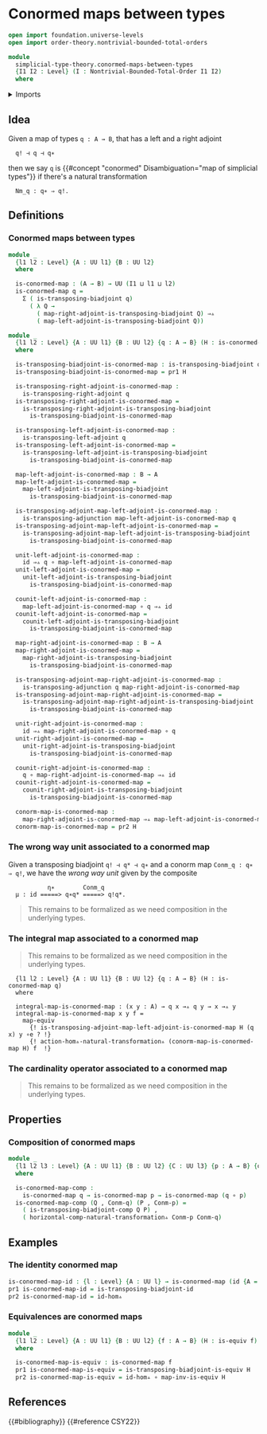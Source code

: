 # Conormed maps between types

```agda
open import foundation.universe-levels
open import order-theory.nontrivial-bounded-total-orders

module
  simplicial-type-theory.conormed-maps-between-types
  {I1 I2 : Level} (I : Nontrivial-Bounded-Total-Order I1 I2)
  where
```

<details><summary>Imports</summary>

```agda
open import foundation.action-on-identifications-functions
open import foundation.commuting-triangles-of-identifications
open import foundation.dependent-pair-types
open import foundation.function-types
open import foundation.functoriality-dependent-function-types
open import foundation.functoriality-dependent-pair-types
open import foundation.identity-types
open import foundation.postcomposition-functions
open import foundation.precomposition-functions
open import foundation.univalence
open import foundation.universal-property-equivalences
open import foundation.universe-levels
open import foundation.whiskering-homotopies-composition
open import foundation.whiskering-identifications-concatenation

open import foundation-core.equivalences
open import foundation-core.homotopies

open import simplicial-type-theory.action-on-directed-edges-functions I
open import simplicial-type-theory.dependent-directed-edges I
open import simplicial-type-theory.directed-edges I
open import simplicial-type-theory.directed-edges-dependent-pair-types I
open import simplicial-type-theory.fully-faithful-maps I
open import simplicial-type-theory.horizontal-composition-natural-transformations I
open import simplicial-type-theory.natural-transformations I
open import simplicial-type-theory.transposing-adjunctions-between-types I
open import simplicial-type-theory.transposing-biadjunctions-between-types I
```

</details>

## Idea

Given a map of types `q : A → B`, that has a left and a right adjoint

```text
  q! ⊣ q ⊣ q∗
```

then we say `q` is
{{#concept "conormed" Disambiguation="map of simplicial types"}} if there's a
natural transformation

```text
  Nm_q : q∗ ⇒ q!.
```

## Definitions

### Conormed maps between types

```agda
module _
  {l1 l2 : Level} {A : UU l1} {B : UU l2}
  where

  is-conormed-map : (A → B) → UU (I1 ⊔ l1 ⊔ l2)
  is-conormed-map q =
    Σ ( is-transposing-biadjoint q)
      ( λ Q →
        ( map-right-adjoint-is-transposing-biadjoint Q) ⇒▵
        ( map-left-adjoint-is-transposing-biadjoint Q))

module _
  {l1 l2 : Level} {A : UU l1} {B : UU l2} {q : A → B} (H : is-conormed-map q)
  where

  is-transposing-biadjoint-is-conormed-map : is-transposing-biadjoint q
  is-transposing-biadjoint-is-conormed-map = pr1 H

  is-transposing-right-adjoint-is-conormed-map :
    is-transposing-right-adjoint q
  is-transposing-right-adjoint-is-conormed-map =
    is-transposing-right-adjoint-is-transposing-biadjoint
      is-transposing-biadjoint-is-conormed-map

  is-transposing-left-adjoint-is-conormed-map :
    is-transposing-left-adjoint q
  is-transposing-left-adjoint-is-conormed-map =
    is-transposing-left-adjoint-is-transposing-biadjoint
      is-transposing-biadjoint-is-conormed-map

  map-left-adjoint-is-conormed-map : B → A
  map-left-adjoint-is-conormed-map =
    map-left-adjoint-is-transposing-biadjoint
      is-transposing-biadjoint-is-conormed-map

  is-transposing-adjoint-map-left-adjoint-is-conormed-map :
    is-transposing-adjunction map-left-adjoint-is-conormed-map q
  is-transposing-adjoint-map-left-adjoint-is-conormed-map =
    is-transposing-adjoint-map-left-adjoint-is-transposing-biadjoint
      is-transposing-biadjoint-is-conormed-map

  unit-left-adjoint-is-conormed-map :
    id ⇒▵ q ∘ map-left-adjoint-is-conormed-map
  unit-left-adjoint-is-conormed-map =
    unit-left-adjoint-is-transposing-biadjoint
      is-transposing-biadjoint-is-conormed-map

  counit-left-adjoint-is-conormed-map :
    map-left-adjoint-is-conormed-map ∘ q ⇒▵ id
  counit-left-adjoint-is-conormed-map =
    counit-left-adjoint-is-transposing-biadjoint
      is-transposing-biadjoint-is-conormed-map

  map-right-adjoint-is-conormed-map : B → A
  map-right-adjoint-is-conormed-map =
    map-right-adjoint-is-transposing-biadjoint
      is-transposing-biadjoint-is-conormed-map

  is-transposing-adjoint-map-right-adjoint-is-conormed-map :
    is-transposing-adjunction q map-right-adjoint-is-conormed-map
  is-transposing-adjoint-map-right-adjoint-is-conormed-map =
    is-transposing-adjoint-map-right-adjoint-is-transposing-biadjoint
      is-transposing-biadjoint-is-conormed-map

  unit-right-adjoint-is-conormed-map :
    id ⇒▵ map-right-adjoint-is-conormed-map ∘ q
  unit-right-adjoint-is-conormed-map =
    unit-right-adjoint-is-transposing-biadjoint
      is-transposing-biadjoint-is-conormed-map

  counit-right-adjoint-is-conormed-map :
    q ∘ map-right-adjoint-is-conormed-map ⇒▵ id
  counit-right-adjoint-is-conormed-map =
    counit-right-adjoint-is-transposing-biadjoint
      is-transposing-biadjoint-is-conormed-map

  conorm-map-is-conormed-map :
    map-right-adjoint-is-conormed-map ⇒▵ map-left-adjoint-is-conormed-map
  conorm-map-is-conormed-map = pr2 H
```

### The wrong way unit associated to a conormed map

Given a transposing biadjoint `q! ⊣ q* ⊣ q∗` and a conorm map
`Conm_q : q∗ ⇒ q!`, we have the _wrong way unit_ given by the composite

```text
           η∗        Conm_q
  μ : id =====> q∗q* =====> q!q*.
```

> This remains to be formalized as we need composition in the underlying types.

### The integral map associated to a conormed map

> This remains to be formalized as we need composition in the underlying types.

```text
  {l1 l2 : Level} {A : UU l1} {B : UU l2} {q : A → B} (H : is-conormed-map q)
  where

  integral-map-is-conormed-map : (x y : A) → q x →▵ q y → x →▵ y
  integral-map-is-conormed-map x y f =
    map-equiv
      {! is-transposing-adjoint-map-left-adjoint-is-conormed-map H (q x) y ∘e ? !}
      {! action-hom▵-natural-transformation▵ (conorm-map-is-conormed-map H) f  !}
```

### The cardinality operator associated to a conormed map

> This remains to be formalized as we need composition in the underlying types.

## Properties

### Composition of conormed maps

```agda
module _
  {l1 l2 l3 : Level} {A : UU l1} {B : UU l2} {C : UU l3} {p : A → B} {q : B → C}
  where

  is-conormed-map-comp :
    is-conormed-map q → is-conormed-map p → is-conormed-map (q ∘ p)
  is-conormed-map-comp (Q , Conm-q) (P , Conm-p) =
    ( is-transposing-biadjoint-comp Q P) ,
    ( horizontal-comp-natural-transformation▵ Conm-p Conm-q)
```

## Examples

### The identity conormed map

```agda
is-conormed-map-id : {l : Level} {A : UU l} → is-conormed-map (id {A = A})
pr1 is-conormed-map-id = is-transposing-biadjoint-id
pr2 is-conormed-map-id = id-hom▵
```

### Equivalences are conormed maps

```agda
module _
  {l1 l2 : Level} {A : UU l1} {B : UU l2} {f : A → B} (H : is-equiv f)
  where

  is-conormed-map-is-equiv : is-conormed-map f
  pr1 is-conormed-map-is-equiv = is-transposing-biadjoint-is-equiv H
  pr2 is-conormed-map-is-equiv = id-hom▵ ∘ map-inv-is-equiv H
```

## References

{{#bibliography}} {{#reference CSY22}}
